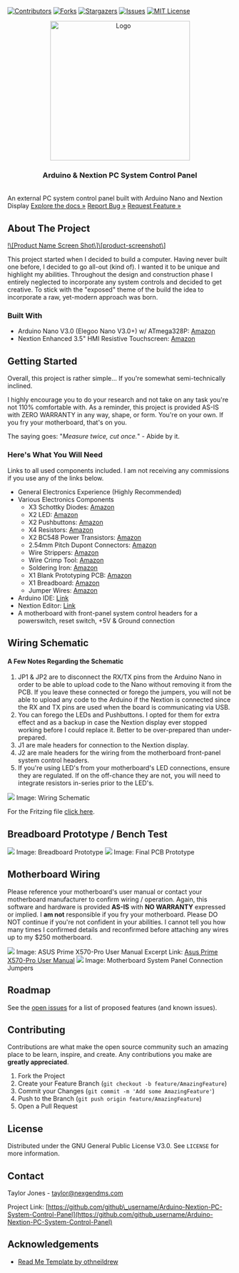 [![Contributors](https://img.shields.io/github/contributors/github_username/repo.svg?style=for-the-badge)](https://github.com/t-jones14/Arduino-Nextion-PC-System-Control-Panel/graphs/contributors)
[![Forks](https://img.shields.io/github/forks/github_username/repo.svg?style=for-the-badge)](https://github.com/t-jones14/Arduino-Nextion-PC-System-Control-Panel/network/members)
[![Stargazers](https://img.shields.io/github/stars/github_username/repo.svg?style=for-the-badge)](https://github.com/t-jones14/Arduino-Nextion-PC-System-Control-Panel/stargazers)
[![Issues](https://img.shields.io/github/issues/github_username/repo.svg?style=for-the-badge)](https://github.com/t-jones14/Arduino-Nextion-PC-System-Control-Panel/issues)
[![MIT License](https://img.shields.io/github/license/github_username/repo.svg?style=for-the-badge)](https://github.com/t-jones14/Arduino-Nextion-PC-System-Control-Panel/blob/master/LICENSE.txt)

<p align="center">
<a href="https://github.com/t-jones14/Arduino-Nextion-PC-System-Control-Panel"><img src="/Source/Images/project-logo.png" alt="Logo" width="313"></a>

<h3 align="center">Arduino &amp; Nextion PC System Control Panel
</h3><br>An external PC system control panel built with Arduino Nano and Nextion Display
<a align="center" href="https://t-jones14.github.io/Arduino-Nextion-PC-System-Control-Panel/">Explore the docs »</a>
<a align="center" href="https://github.com/t-jones14/Arduino-Nextion-PC-System-Control-Panel/issues">Report Bug »</a>
<a align="center" href="https://github.com/t-jones14/Arduino-Nextion-PC-System-Control-Panel/issues">Request Feature »</a>
</p>

## About The Project

[!\\\[Product Name Screen Shot\\\]\\\[product-screenshot\\\]](https://github.com/t-jones14/Arduino-Nextion-PC-System-Control-Panel/)

This project started when I decided to build a computer. Having never built one before, I decided to go all-out (kind of). I wanted it to be unique and highlight my abilities. Throughout the design and construction phase I entirely neglected to incorporate any system controls and decided to get creative. To stick with the "exposed" theme of the build the idea to incorporate a raw, yet-modern approach was born.

### Built With

* Arduino Nano V3.0 (Elegoo Nano V3.0+) w/ ATmega328P: <a href="https://www.amazon.com/gp/product/B07TTN2HMQ">Amazon</a>
* Nextion Enhanced 3.5" HMI Resistive Touchscreen: <a href="https://www.amazon.com/gp/product/B08535V3KW">Amazon</a>

## Getting Started

Overall, this project is rather simple... If you're somewhat semi-technically inclined.

I highly encourage you to do your research and not take on any task you're not 110% comfortable with. As a reminder, this project is provided AS-IS with ZERO WARRANTY in any way, shape, or form. You're on your own. If you fry your motherboard, that's on you.

The saying goes: "*Measure twice, cut once.*" - Abide by it.

### Here's What You Will Need

Links to all used components included. I am not receiving any commissions if you use any of the links below.

* General Electronics Experience (Highly Recommended)
* Various Electronics Components
    * X3 Schottky Diodes: <a href="https://www.amazon.com/gp/product/B07YG8K1R9">Amazon</a>
    * X2 LED: <a href="https://www.amazon.com/gp/product/B01C19ENDM">Amazon</a>
    * X2 Pushbuttons: <a href="https://www.amazon.com/gp/product/B01CGMP9GY">Amazon</a>
    * X4 Resistors: <a href="https://www.amazon.com/gp/product/B07BKVNBH6">Amazon</a>
    * X2 BC548 Power Transistors: <a href="https://www.amazon.com/gp/product/B071P849QB">Amazon</a>
    * 2.54mm Pitch Dupont Connectors: <a href="https://www.amazon.com/gp/product/B07D91MQQ8">Amazon</a>
    * Wire Strippers: <a href="https://www.amazon.com/gp/product/B07GJFVXXD">Amazon</a>
    * Wire Crimp Tool: <a href="https://www.amazon.com/gp/product/B01CE4FAMW/">Amazon</a>
    * Soldering Iron: <a href="https://www.amazon.com/gp/product/B07SCPZJYS">Amazon</a>
    * X1 Blank Prototyping PCB: <a href="https://www.amazon.com/gp/product/B07ZYNWJ1S">Amazon</a>
    * X1 Breadboard: <a href="https://www.amazon.com/gp/product/B07DL13RZH">Amazon</a>
    * Jumper Wires: <a href="https://www.amazon.com/gp/product/B01EV70C78">Amazon</a>
* Arduino IDE: <a href="https://www.arduino.cc/en/software">Link</a>
* Nextion Editor: <a href="https://nextion.tech/nextion-editor/">Link</a>
* A motherboard with front-panel system control headers for a powerswitch, reset switch, +5V & Ground connection

## Wiring Schematic

#### A Few Notes Regarding the Schematic

1. JP1 & JP2 are to disconnect the RX/TX pins from the Arduino Nano in order to be able to upload code to the Nano without removing it from the PCB. If you leave these connected or forego the jumpers, you will not be able to upload any code to the Arduino if the Nextion is connected since the RX and TX pins are used when the board is communicating via USB.
2. You can forego the LEDs and Pushbuttons. I opted for them for extra effect and as a backup in case the Nextion display ever stopped working before I could replace it. Better to be over-prepared than under-prepared.
3. J1 are male headers for connection to the Nextion display.
4. J2 are male headers for the wiring from the motherboard front-panel system control headers.
5. If you're using LED's from your motherboard's LED connections, ensure they are regulated. If on the off-chance they are not, you will need to integrate resistors in-series prior to the LED's.

<img src="/Source/Fritzing/Schematic.png">
Image: Wiring Schematic

For the Fritzing file <a href="https://github.com/t-jones14/Arduino-Nextion-PC-System-Control-Panel/blob/main/Source/Fritzing/Schematic.fzz">click here</a>.

## Breadboard Prototype / Bench Test

<img src="/Source/Images/breadboard.jpg">
Image: Breadboard Prototype

<img src="/Source/Fritzing/Schematic.png">
Image: Final PCB Prototype

## Motherboard Wiring

Please reference your motherboard's user manual or contact your motherboard manufacturer to confirm wiring / operation. Again, this software and hardware is provided **AS-IS** with **NO WARRANTY** expressed or implied. I **am not** responsible if you fry your motherboard. Please DO NOT continue if you're not confident in your abilities. I cannot tell you how many times I confirmed details and reconfirmed before attaching any wires up to my $250 motherboard.

<img src="/Source/Images/x570pro-excerpt.png">
Image: ASUS Prime X570-Pro User Manual Excerpt
Link: <a href="https://dlcdnets.asus.com/pub/ASUS/mb/SocketAM4/PRIME_X570-PRO/E17432_PRIME_X570-PRO_UM_v3_web.pdf">Asus Prime X570-Pro User Manual</a>

<img src="/Source/Fritzing/Schematic.png">
Image: Motherboard System Panel Connection Jumpers

## Roadmap

See the [open issues](https://github.com/github_username/Arduino-Nextion-PC-System-Control-Panel/issues) for a list of proposed features (and known issues).

## Contributing

Contributions are what make the open source community such an amazing place to be learn, inspire, and create. Any contributions you make are **greatly appreciated**.

1. Fork the Project
2. Create your Feature Branch (`git checkout -b feature/AmazingFeature`)
3. Commit your Changes (`git commit -m 'Add some AmazingFeature'`)
4. Push to the Branch (`git push origin feature/AmazingFeature`)
5. Open a Pull Request

## License

Distributed under the GNU General Public License V3.0. See `LICENSE` for more information.

## Contact

Taylor Jones - taylor@nexgendms.com

Project Link: [https://github.com/github\_username/Arduino-Nextion-PC-System-Control-Panel](https://github.com/github_username/Arduino-Nextion-PC-System-Control-Panel)

## Acknowledgements

* [Read Me Template by othneildrew](https://github.com/othneildrew/Best-README-Template)
